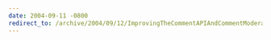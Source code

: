 ```yaml
---
date: 2004-09-11 -0800
redirect_to: /archive/2004/09/12/ImprovingTheCommentAPIAndCommentModeration.aspx/
---
```

